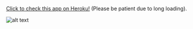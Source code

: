 [Click to check this app on Heroku!](https://smart-analyst.herokuapp.com/) (Please be patient due to long loading).

![alt text](https://image.ibb.co/m1G5kU/Zrzut_ekranu_2018_09_12_o_17_00_56.png)
